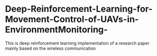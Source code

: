 # Deep-Reinforcement-Learning-for-Movement-Control-of-UAVs-in-EnvironmentMonitoring-
This is deep reinforcement learning implementation of a research paper mainly based on the wireless communication
